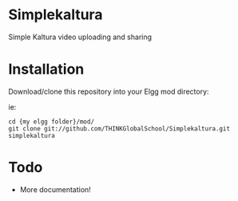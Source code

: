 # Simplekaltura

Simple Kaltura video uploading and sharing

# Installation

Download/clone this repository into your Elgg mod directory:

ie: 

	cd {my elgg folder}/mod/
	git clone git://github.com/THINKGlobalSchool/Simplekaltura.git simplekaltura

# Todo

- More documentation!